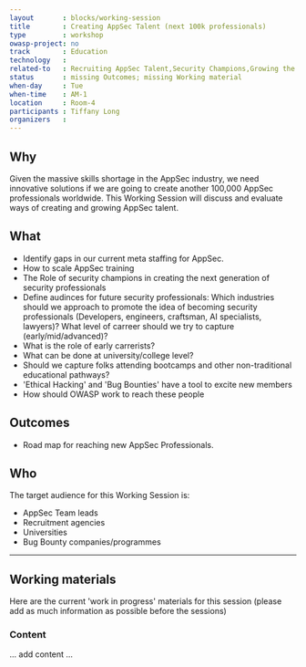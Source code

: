 ```yaml
---
layout       : blocks/working-session
title        : Creating AppSec Talent (next 100k professionals)
type         : workshop
owasp-project: no
track        : Education
technology   :
related-to   : Recruiting AppSec Talent,Security Champions,Growing the AppSec Industry,Creating AppSec Teams
status       : missing Outcomes; missing Working material
when-day     : Tue
when-time    : AM-1
location     : Room-4
participants : Tiffany Long
organizers   :
---
```


## Why

Given the massive skills shortage in the AppSec industry, we need innovative solutions if we are going to create another 100,000 AppSec professionals worldwide. This Working Session will discuss and evaluate ways of creating and growing AppSec talent.

## What

 - Identify gaps in our current meta staffing for AppSec.
 - How to scale AppSec training
 - The Role of security champions in creating the next generation of security professionals
 - Define audinces for future security professionals: Which industries should we approach to promote the idea of becoming security professionals (Developers, engineers, craftsman, AI specialists, lawyers)? What level of carreer should we try to capture (early/mid/advanced)? 
 - What is the role of early carrerists?
 - What can be done at university/college level?
 - Should we capture folks attending bootcamps and other non-traditional educational pathways?
 - 'Ethical Hacking' and 'Bug Bounties' have a tool to excite new members
 - How should OWASP work to reach these people
 
## Outcomes 
- Road map for reaching new AppSec Professionals.


## Who

The target audience for this Working Session is:

 - AppSec Team leads
 - Recruitment agencies
 - Universities
 - Bug Bounty companies/programmes
 
 --- 

## Working materials

Here are the current 'work in progress' materials for this session (please add as much information as possible before the sessions)

### Content

... add content ...
